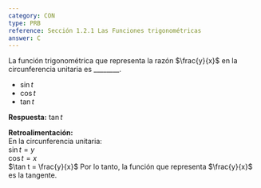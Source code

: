 ```yaml
---
category: CON
type: PRB  
reference: Sección 1.2.1 Las Funciones trigonométricas
answer: C
---
```


La función trigonométrica que representa la razón $\frac{y}{x}$ en la circunferencia unitaria es \_\_\_\_\_\_\_\_.  

- $\sin t$  
- $\cos t$  
- $\tan t$  

**Respuesta:** $\tan t$

**Retroalimentación:**  
En la circunferencia unitaria:  
$\sin t = y$  
$\cos t = x$  
$\tan t = \frac{y}{x}$ Por lo tanto, la función que representa $\frac{y}{x}$ es la tangente.
